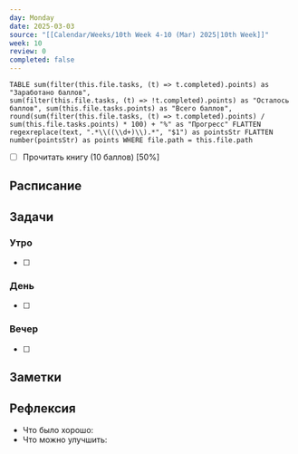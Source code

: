 ```yaml
---
day: Monday
date: 2025-03-03
source: "[[Calendar/Weeks/10th Week 4-10 (Mar) 2025|10th Week]]"
week: 10
review: 0
completed: false
---
```




```dataview 
TABLE sum(filter(this.file.tasks, (t) => t.completed).points) as "Заработано баллов",
sum(filter(this.file.tasks, (t) => !t.completed).points) as "Осталось баллов", sum(this.file.tasks.points) as "Всего баллов", round(sum(filter(this.file.tasks, (t) => t.completed).points) / sum(this.file.tasks.points) * 100) + "%" as "Прогресс" FLATTEN regexreplace(text, ".*\\((\\d+)\\).*", "$1") as pointsStr FLATTEN number(pointsStr) as points WHERE file.path = this.file.path 
```
- [ ] Прочитать книгу (10 баллов) [50%]

## Расписание

## Задачи

### Утро

- [ ]

### День

- [ ]

### Вечер

- [ ]

## Заметки

## Рефлексия

- Что было хорошо:
- Что можно улучшить: